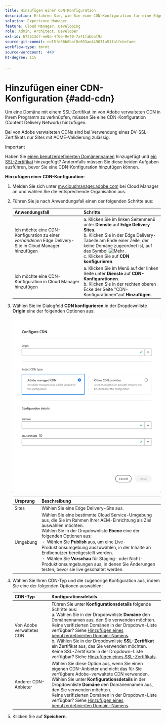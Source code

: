 ```yaml
---
title: Hinzufügen einer CDN-Konfiguration
description: Erfahren Sie, wie Sie eine CDN-Konfiguration für eine Edge Delivery-Site oder eine Cloud Manager-Umgebung hinzufügen.
solution: Experience Manager
feature: Cloud Manager, Developing
role: Admin, Architect, Developer
exl-id: 672513d7-ee0a-4f6e-9ef0-7a41fabbaf9a
source-git-commit: cd15fd36b8baf8e693ae449031a51fa1febefaee
workflow-type: tm+mt
source-wordcount: '440'
ht-degree: 11%

---
```



# Hinzufügen einer CDN-Konfiguration {#add-cdn}

Um eine Domäne mit einem SSL-Zertifikat im von Adobe verwalteten CDN in Ihrem Programm zu verknüpfen, müssen Sie eine CDN-Konfiguration (Content Delivery Network) hinzufügen.

Bei von Adobe verwalteten CDNs sind bei Verwendung eines DV-SSL-Zertifikats nur Sites mit ACME-Validierung zulässig.

>[!IMPORTANT]
>
>Haben Sie [einen benutzerdefinierten Domänennamen](/help/implementing/cloud-manager/custom-domain-names/add-custom-domain-name.md) hinzugefügt und [ein SSL-Zertifikat](/help/implementing/cloud-manager/managing-ssl-certifications/add-ssl-certificate.md) hinzugefügt? Andernfalls müssen Sie diese beiden Aufgaben ausführen, bevor Sie eine CDN-Konfiguration hinzufügen können.

**Hinzufügen einer CDN-Konfiguration:**

1. Melden Sie sich unter [my.cloudmanager.adobe.com](https://my.cloudmanager.adobe.com/) bei Cloud Manager an und wählen Sie die entsprechende Organisation aus.

1. Führen Sie je nach Anwendungsfall einen der folgenden Schritte aus:

   | Anwendungsfall | Schritte |
   | --- | --- |
   | Ich möchte eine CDN-Konfiguration zu einer *vorhandenen* Edge Delivery-Site in Cloud Manager hinzufügen | a. Klicken Sie im linken Seitenmenü unter **Dienste** auf **Edge Delivery Sites**.<br>b. Klicken Sie in der Edge Delivery-Tabelle am Ende einer Zeile, der keine Domäne zugeordnet ist, auf das Symbol ![Mehr ](https://spectrum.adobe.com/static/icons/workflow_18/Smock_More_18_N.svg) .<br>c. Klicken Sie auf **CDN konfigurieren**. |
   | Ich möchte eine CDN-Konfiguration in Cloud Manager hinzufügen | a. Klicken Sie im Menü auf der linken Seite unter **Dienste** auf **CDN-Konfigurationen**.<br>b. Klicken Sie in der rechten oberen Ecke der Seite &quot;CDN-Konfigurationen&quot;auf **Hinzufügen**. |

1. Wählen Sie im Dialogfeld **CDN konfigurieren** in der Dropdownliste **Origin** eine der folgenden Optionen aus:

   ![CDN-Dialogfeld konfigurieren](/help/implementing/cloud-manager/assets/configure-cdn-dialog.png)

   | Ursprung | Beschreibung |
   | --- | --- |
   | Sites | Wählen Sie eine Edge Delivery-Site aus. |
   | Umgebung | Wählen Sie eine bestimmte Cloud Service-Umgebung aus, die Sie im Rahmen Ihrer AEM-Einrichtung als Ziel auswählen möchten.<br> Wählen Sie in der Dropdownliste **Ebene** eine der folgenden Optionen aus:<br> ・ Wählen Sie **Publish** aus, um eine Live-Produktionsumgebung auszuwählen, in der Inhalte an Endbenutzer bereitgestellt werden.<br> ・ Wählen Sie **Vorschau** für Staging- oder Nicht-Produktionsumgebungen aus, in denen Sie Änderungen testen, bevor sie live geschaltet werden. |

1. Wählen Sie Ihren CDN-Typ und die zugehörige Konfiguration aus, indem Sie eine der folgenden Optionen auswählen:

   | CDN-Typ | Konfigurationsdetails |
   | --- | --- |
   | Von Adobe verwaltetes CDN | Führen Sie unter **Konfigurationsdetails** folgende Schritte aus:<br>a. Wählen Sie in der Dropdownliste **Domäne** den Domänennamen aus, den Sie verwenden möchten.<br>Keine verifizierten Domänen in der Dropdown-Liste verfügbar? Siehe [Hinzufügen eines benutzerdefinierten Domain-Namens](/help/implementing/cloud-manager/custom-domain-names/add-custom-domain-name.md).<br>b. Wählen Sie in der Dropdownliste **SSL-Zertifikat** ein Zertifikat aus, das Sie verwenden möchten.<br>Keine SSL-Zertifikate in der Dropdown-Liste verfügbar? Siehe [Hinzufügen eines SSL-Zertifikats](/help/implementing/cloud-manager/managing-ssl-certifications/add-ssl-certificate.md). |
   | Anderer CDN-Anbieter | Wählen Sie diese Option aus, wenn Sie einen eigenen CDN-Anbieter und nicht das für Sie verfügbare Adobe-verwaltete CDN verwenden.<br>Wählen Sie unter **Konfigurationsdetails** in der Dropdownliste **Domäne** den Domänennamen aus, den Sie verwenden möchten.<br>Keine verifizierten Domänen in der Dropdown-Liste verfügbar? Siehe [Hinzufügen eines benutzerdefinierten Domain-Namens](/help/implementing/cloud-manager/custom-domain-names/add-custom-domain-name.md). |

1. Klicken Sie auf **Speichern**.
